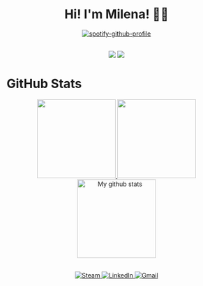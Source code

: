 <h1 align="center">Hi! I'm Milena! 👩‍🎓</h1>

<div align="center">

[![spotify-github-profile](https://spotify-github-profile.vercel.app/api/view?uid=hxczkfg1yjvqghvcso0i9domn&cover_image=true&theme=natemoo-re&bar_color=c800ff&bar_color_cover=true)](https://github.com/kittinan/spotify-github-profile)

</div>
<br>
<div align="center">    
<img src="https://img.shields.io/badge/Visual_Studio_Code-0078D4?style=for-the-badge&logo=visual%20studio%20code&logoColor=white" />
<img src="https://img.shields.io/badge/Eclipse-2C2255?style=for-the-badge&logo=eclipse&logoColor=white" />
</div>

<h1>GitHub Stats</h1>

<div align="center">
  <a href="https://github.com/milenaksk">
  <img height="180em" src="https://github-readme-stats.vercel.app/api?username=milenaksk&show_icons=true&theme=midnight-purple&include_all_commits=true&count_private=true"/>
  <img height="180em" src="https://github-readme-stats.vercel.app/api/top-langs/?username=milenaksk&layout=compact&langs_count=7&theme=midnight-purple"/>
  <img height="180em" src="https://github-readme-streak-stats.herokuapp.com?user=milenaksk&theme=midnight-purple&hide_border=true&date_format=M%20j%5B%2C%20Y%5D" alt="My github stats" />
</div>
<br>
<div align="center">

![Steam](https://img.shields.io/badge/steam-%23000000.svg?style=for-the-badge&logo=steam&logoColor=white)
![LinkedIn](https://img.shields.io/badge/linkedin-%230077B5.svg?style=for-the-badge&logo=linkedin&logoColor=white)
![Gmail](https://img.shields.io/badge/Gmail-D14836?style=for-the-badge&logo=gmail&logoColor=white)

</div>
    
